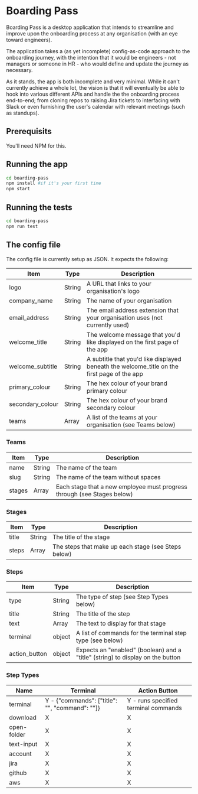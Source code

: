 # Boarding Pass

Boarding Pass is a desktop application that intends to streamline and improve upon the onboarding process at any organisation (with an eye toward engineers).

The application takes a (as yet incomplete) config-as-code approach to the onboarding journey, with the intention that it would be engineers - not managers or someone in HR - who would define and update the journey as necessary.

As it stands, the app is both incomplete and very minimal. While it can't currently achieve a whole lot, the vision is that it will eventually be able to hook into various different APIs and handle the the onboarding process end-to-end; from cloning repos to raising Jira tickets to interfacing with Slack or even furnishing the user's calendar with relevant meetings (such as standups).

## Prerequisits

You'll need NPM for this.

## Running the app

```bash
cd boarding-pass
npm install #if it's your first time
npm start
```

## Running the tests

```bash
cd boarding-pass
npm run test
```

## The config file

The config file is currently setup as JSON. It expects the following:

| Item             | Type   | Description                                                                                 |
| ---------------- | ------ | ------------------------------------------------------------------------------------------- |
| logo             | String | A URL that links to your organisation's logo                                                |
| company_name     | String | The name of your organisation                                                               |
| email_address    | String | The email address extension that your organisation uses (not currently used)                |
| welcome_title    | String | The welcome message that you'd like displayed on the first page of the app                  |
| welcome_subtitle | String | A subtitle that you'd like displayed beneath the welcome_title on the first page of the app |
| primary_colour   | String | The hex colour of your brand primary colour                                                 |
| secondary_colour | String | The hex colour of your brand secondary colour                                               |
| teams            | Array  | A list of the teams at your organisation (see Teams below)                                  |

### Teams

| Item   | Type   | Description                                                             |
| ------ | ------ | ----------------------------------------------------------------------- |
| name   | String | The name of the team                                                    |
| slug   | String | The name of the team without spaces                                     |
| stages | Array  | Each stage that a new employee must progress through (see Stages below) |

### Stages

| Item  | Type   | Description                                         |
| ----- | ------ | --------------------------------------------------- |
| title | String | The title of the stage                              |
| steps | Array  | The steps that make up each stage (see Steps below) |

### Steps

| Item          | Type   | Description                                                                    |
| ------------- | ------ | ------------------------------------------------------------------------------ |
| type          | String | The type of step (see Step Types below)                                        |
| title         | String | The title of the step                                                          |
| text          | Array  | The text to display for that stage                                             |
| terminal      | object | A list of commands for the terminal step type (see below)                      |
| action_button | object | Expects an "enabled" (boolean) and a "title" (string) to display on the button |

### Step Types

| Name        | Terminal                                       | Action Button                        |
| ----------- | ---------------------------------------------- | ------------------------------------ |
| terminal    | Y - {"commands": ["title": "", "command": ""]} | Y - runs specified terminal commands |
| download    | X                                              | X                                    |
| open-folder | X                                              | X                                    |
| text-input  | X                                              | X                                    |
| account     | X                                              | X                                    |
| jira        | X                                              | X                                    |
| github      | X                                              | X                                    |
| aws         | X                                              | X                                    |
